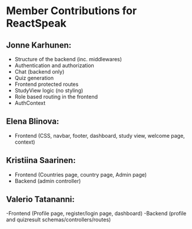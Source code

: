 # Member Contributions for ReactSpeak

## Jonne Karhunen:

- Structure of the backend (inc. middlewares)
- Authentication and authorization
- Chat (backend only)
- Quiz generation
- Frontend protected routes
- StudyView logic (no styling)
- Role based routing in the frontend
- AuthContext

## Elena Blinova:

- Frontend (CSS, navbar, footer, dashboard, study view, welcome page, context)

## Kristiina Saarinen:

- Frontend (Countries page, country page, Admin page)
- Backend (admin controller)

## Valerio Tatananni:

-Frontend (Profile page, register/login page, dashboard)
-Backend (profile and quizresult schemas/controllers/routes)
